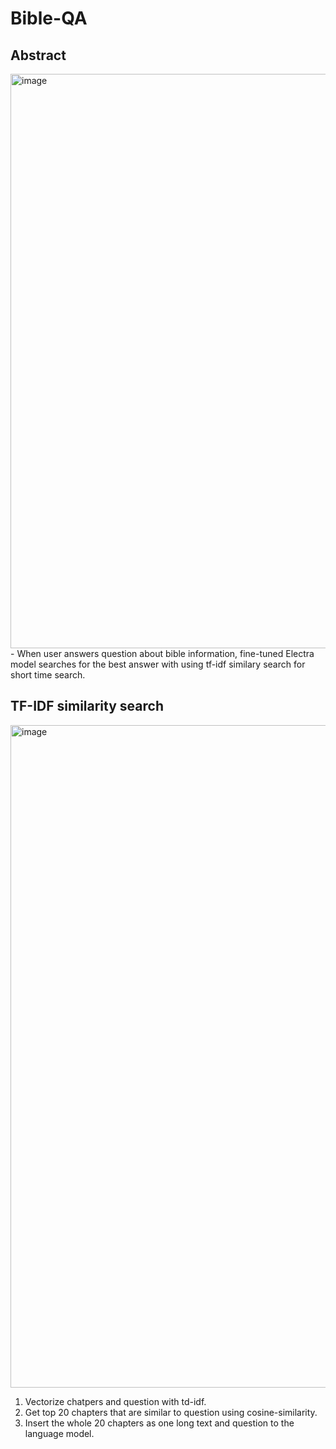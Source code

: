 # Bible-QA

## Abstract
<img width="919" alt="image" src="https://user-images.githubusercontent.com/73162197/185844960-12da6174-e834-4b45-8e1d-46c37c33b1c1.png">
- When user answers question about bible information, fine-tuned Electra model searches for the best answer with using tf-idf similary search for short time search.

## TF-IDF similarity search
<img width="1060" alt="image" src="https://user-images.githubusercontent.com/73162197/185847533-524b258e-a511-45b5-b6e8-1de5950b89b9.png">

1. Vectorize chatpers and question with td-idf.
2. Get top 20 chapters that are similar to question using cosine-similarity.
3. Insert the whole 20 chapters as one long text and question to the language model.
